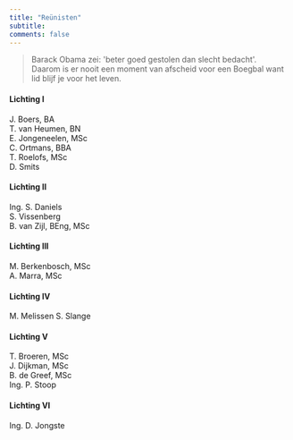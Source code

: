 ```yaml
---
title: "Reünisten"
subtitle: 
comments: false
---
```


>Barack Obama zei: 'beter goed gestolen dan slecht bedacht'.\
>Daarom is er nooit een moment van afscheid voor een Boegbal want lid blijf je voor het leven.

#### Lichting I
J. Boers, BA\
T. van Heumen, BN\
E. Jongeneelen, MSc\
C. Ortmans, BBA\
T. Roelofs, MSc\
D. Smits
#### Lichting II
Ing. S. Daniels\
S. Vissenberg\
B. van Zijl, BEng, MSc
#### Lichting III
M. Berkenbosch, MSc\
A. Marra, MSc
#### Lichting IV
M. Melissen
S. Slange
#### Lichting V
T. Broeren, MSc\
J. Dijkman, MSc\
B. de Greef, MSc\
Ing. P. Stoop
#### Lichting VI
Ing. D. Jongste